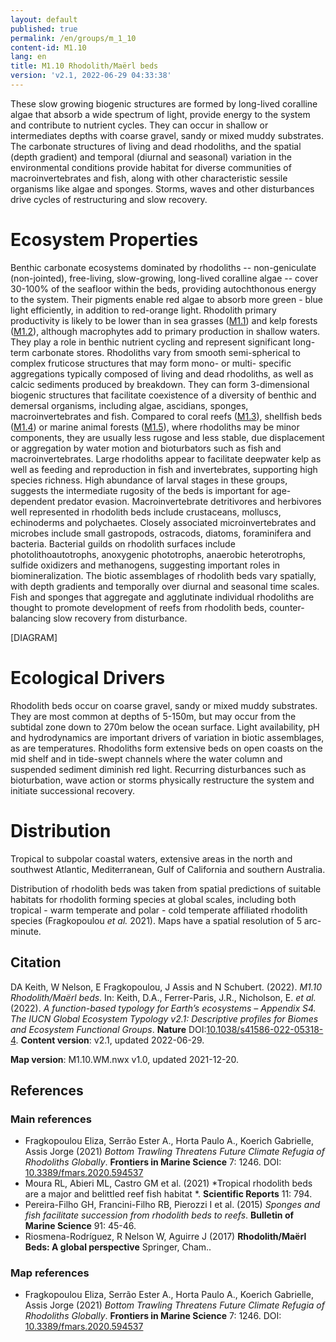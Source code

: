 ```yaml
---
layout: default
published: true
permalink: /en/groups/m_1_10
content-id: M1.10
lang: en
title: M1.10 Rhodolith/Maërl beds
version: 'v2.1, 2022-06-29 04:33:38'
---
```


These slow growing biogenic structures are formed by long-lived coralline algae that absorb a wide spectrum of light, provide energy to the system and contribute to nutrient cycles. They can occur in shallow or intermediates depths with coarse gravel, sandy or mixed muddy substrates. The carbonate structures of living and dead rhodoliths, and the spatial (depth gradient) and temporal (diurnal and seasonal) variation in the environmental conditions provide habitat for diverse communities of macroinvertebrates and fish, along with other characteristic sessile organisms like algae and sponges. Storms, waves and other disturbances drive cycles of restructuring and slow recovery.

# Ecosystem Properties
 
Benthic carbonate ecosystems dominated by rhodoliths -- non-geniculate (non-jointed), free-living, slow-growing, long-lived coralline algae -- cover 30-100% of the seafloor within the beds, providing autochthonous energy to the system. Their pigments enable red algae to absorb more green - blue light efficiently, in addition to red-orange light. Rhodolith primary productivity is likely to be lower than in sea grasses ([M1.1](/explore/groups/M1.1)) and kelp forests ([M1.2](/explore/groups/M1.2)), although macrophytes add to primary production in shallow waters. They play a role in benthic nutrient cycling and represent significant long-term carbonate stores. Rhodoliths vary from smooth semi-spherical to complex fruticose structures that may form mono- or multi- specific aggregations typically composed of living and dead rhodoliths, as well as calcic sediments produced by breakdown. They can form 3-dimensional biogenic structures that facilitate coexistence of a diversity of benthic and demersal organisms, including algae, ascidians, sponges, macroinvertebrates and fish. Compared to coral reefs ([M1.3](/explore/groups/M1.3)), shellfish beds ([M1.4](/explore/groups/M1.4)) or marine animal forests ([M1.5](/explore/groups/M1.5)), where rhodoliths may be minor components, they are usually less rugose and less stable, due displacement or aggregation by water motion and bioturbators such as fish and macroinvertebrates. Large rhodoliths appear to facilitate deepwater kelp as well as feeding and reproduction in fish and invertebrates, supporting high species richness. High abundance of larval stages in these groups, suggests the intermediate rugosity of the beds is important for age-dependent predator evasion. Macroinvertebrate detritivores and herbivores well represented in rhodolith beds include crustaceans, molluscs, echinoderms and polychaetes. Closely associated microinvertebrates and microbes include small gastropods, ostracods, diatoms, foraminifera and bacteria. Bacterial guilds on rhodolith surfaces include photolithoautotrophs, anoxygenic phototrophs, anaerobic heterotrophs, sulfide oxidizers and methanogens, suggesting important roles in biomineralization. The biotic assemblages of rhodolith beds vary spatially, with depth gradients and temporally over diurnal and seasonal time scales. Fish and sponges that aggregate and agglutinate individual rhodoliths are thought to promote development of reefs from rhodolith beds, counter-balancing slow recovery from disturbance.

[DIAGRAM]

# Ecological Drivers
 
Rhodolith beds occur on coarse gravel, sandy or mixed muddy substrates. They are most common at depths of 5-150m, but may occur from the subtidal zone down to 270m below the ocean surface. Light availability, pH and hydrodynamics are important drivers of variation in biotic assemblages, as are temperatures. Rhodoliths form extensive beds on open coasts on the mid shelf and in tide-swept channels where the water column and suspended sediment diminish red light. Recurring disturbances such as bioturbation, wave action or storms physically restructure the system and initiate successional recovery.
 
# Distribution
 
Tropical to subpolar coastal waters, extensive areas in the north and southwest Atlantic, Mediterranean, Gulf of California and southern Australia.

Distribution of rhodolith beds was taken from spatial predictions of suitable habitats for rhodolith forming species at global scales, including both tropical  - warm temperate and polar - cold temperate affiliated rhodolith species (Fragkopoulou _et al._ 2021). Maps have a spatial resolution of 5 arc-minute. 

## Citation

DA Keith, W Nelson, E Fragkopoulou, J Assis and N Schubert. (2022). *M1.10 Rhodolith/Maërl beds*. In: Keith, D.A., Ferrer-Paris, J.R., Nicholson, E. *et al.* (2022). *A function-based typology for Earth’s ecosystems – Appendix S4. The IUCN Global Ecosystem Typology v2.1: Descriptive profiles for Biomes and Ecosystem Functional Groups*. **Nature** DOI:[10.1038/s41586-022-05318-4](https://doi.org/10.1038/s41586-022-05318-4).
**Content version**: v2.1, updated 2022-06-29.

**Map version**: M1.10.WM.nwx v1.0, updated 2021-12-20.

## References

### Main references
* Fragkopoulou Eliza, Serrão Ester A., Horta Paulo A., Koerich Gabrielle, Assis Jorge (2021) *Bottom Trawling Threatens Future Climate Refugia of Rhodoliths Globally*. **Frontiers in Marine Science** 7: 1246. DOI: [10.3389/fmars.2020.594537](http://doi.org/10.3389/fmars.2020.594537)
* Moura RL, Abieri ML, Castro GM et al. (2021) *Tropical rhodolith beds are a major and belittled reef fish habitat *. **Scientific Reports** 11: 794.
* Pereira-Filho GH, Francini-Filho RB, Pierozzi I et al. (2015) *Sponges and fish facilitate succession from rhodolith beds to reefs*. **Bulletin of Marine Science** 91: 45-46.
* Riosmena-Rodríguez, R Nelson W, Aguirre J (2017) **Rhodolith/Maërl Beds: A global perspective** Springer, Cham..

### Map references
* Fragkopoulou Eliza, Serrão Ester A., Horta Paulo A., Koerich Gabrielle, Assis Jorge (2021) *Bottom Trawling Threatens Future Climate Refugia of Rhodoliths Globally*. **Frontiers in Marine Science** 7: 1246. DOI: [10.3389/fmars.2020.594537](http://doi.org/10.3389/fmars.2020.594537)
